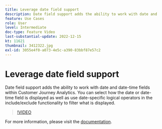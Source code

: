 ```yaml
---
title: Leverage date field support
description: Date field support adds the ability to work with date and date-time fields within Customer Journey Analytics. You can select how the date or date-time field is displayed as well as use date-specific logical operators in the include/exclude functionality to filter what is displayed.
feature: Use Cases
role: User
level: Intermediate
doc-type: Feature Video
last-substantial-update: 2022-12-15
kt: 11621
thumbnail: 3412322.jpg
exl-id: 3055e4f0-a073-4e5c-a390-83bbf87e57c2
---
```

# Leverage date field support

Date field support adds the ability to work with date and date-time fields within Customer Journey Analytics. You can select how the date or date-time field is displayed as well as use date-specific logical operators in the include/exclude functionality to filter what is displayed.

>[!VIDEO](https://video.tv.adobe.com/v/3412322/?quality=12&learn=on)

For more information, please visit the [documentation](https://experienceleague.adobe.com/docs/analytics-platform/using/cja-usecases/data-views/data-views-usecases.html?lang=en#date).
